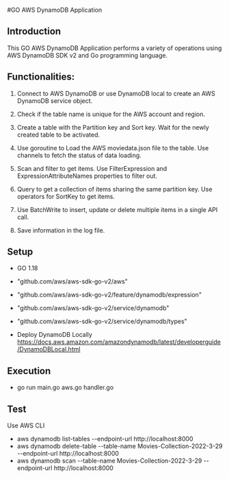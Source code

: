 #GO AWS DynamoDB Application

## Introduction
This GO AWS DynamoDB Application performs a variety of operations using AWS DynamoDB SDK v2 and Go programming language.

## Functionalities:
1. Connect to AWS DynamoDB or use DynamoDB local to create an AWS DynamoDB service object.

2. Check if the table name is unique for the AWS account and region.

3. Create a table with the Partition key and Sort key. 
   Wait for the newly created table to be activated.

4. Use goroutine to Load the AWS moviedata.json file to the table.
   Use channels to fetch the status of data loading.

5. Scan and filter to get items.
   Use FilterExpression and ExpressionAttributeNames properties to filter out. 
   
6. Query to get a collection of items sharing the same partition key.
   Use operators for SortKey to get items.
   
7. Use BatchWrite to insert, update or delete multiple items in a single API call.

8. Save information in the log file.

## Setup
- GO 1.18
- "github.com/aws/aws-sdk-go-v2/aws"
- "github.com/aws/aws-sdk-go-v2/feature/dynamodb/expression"
- "github.com/aws/aws-sdk-go-v2/service/dynamodb"
- "github.com/aws/aws-sdk-go-v2/service/dynamodb/types"

- Deploy DynamoDB Locally  
  https://docs.aws.amazon.com/amazondynamodb/latest/developerguide/DynamoDBLocal.html

## Execution
- go run main.go aws.go handler.go

## Test
Use AWS CLI 
- aws dynamodb list-tables --endpoint-url http://localhost:8000
- aws dynamodb delete-table --table-name Movies-Collection-2022-3-29 --endpoint-url http://localhost:8000
- aws dynamodb scan --table-name Movies-Collection-2022-3-29 --endpoint-url http://localhost:8000

